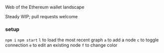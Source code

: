 Web of the Ethereum wallet landscape

Steady WIP; pull requests welcome

### setup

`npm i`
`npm start`
`l` to load the most recent graph
`a` to add a node
`c` to toggle connection
`e` to edit an existing node
`f` to change color

